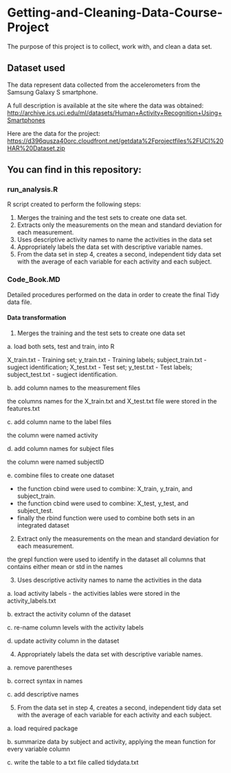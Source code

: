 # Getting-and-Cleaning-Data-Course-Project

The purpose of this project is to collect, work with, and clean a data set.

## Dataset used

The data represent data collected from the accelerometers from the Samsung Galaxy S smartphone. 

A full description is available at the site where the data was obtained: http://archive.ics.uci.edu/ml/datasets/Human+Activity+Recognition+Using+Smartphones

Here are the data for the project: https://d396qusza40orc.cloudfront.net/getdata%2Fprojectfiles%2FUCI%20HAR%20Dataset.zip

## You can find in this repository:

### run_analysis.R

R script created to perform the following steps:

1. Merges the training and the test sets to create one data set.
2. Extracts only the measurements on the mean and standard deviation for each measurement.
3. Uses descriptive activity names to name the activities in the data set
4. Appropriately labels the data set with descriptive variable names.
5. From the data set in step 4, creates a second, independent tidy data set with the average of each variable for each activity and each subject.

### Code_Book.MD

Detailed procedures performed on the data in order to create the final Tidy data file.

#### Data transformation

1. Merges the training and the test sets to create one data set

a. load both sets, test and train, into R

X_train.txt - Training set;
y_train.txt - Training labels;
subject_train.txt - sugject identification;
X_test.txt - Test set;
y_test.txt - Test labels;
subject_test.txt - sugject identification.

b. add column names to the measurement files

the columns names for the X_train.txt and X_test.txt file were stored in the features.txt

c. add column name to the label files

the column were named activity

d. add column names for subject files

the column were named subjectID

e. combine files to create one dataset

- the function cbind were used to combine: X_train, y_train, and subject_train.
- the function cbind were used to combine: X_test, y_test, and subject_test.
- finally the rbind function were used to combine both sets in an integrated dataset


2. Extract only the measurements on the mean and standard deviation for each measurement.

the grepl function were used to identify in the dataset all columns that contains either mean or std in the names 


3. Uses descriptive activity names to name the activities in the data

a. load activity labels - the activities lables were stored in the activity_labels.txt 

b. extract the activity column of the dataset

c. re-name column levels with the activity labels

d. update activity column in the dataset


4. Appropriately labels the data set with descriptive variable names.

a. remove parentheses

b. correct syntax in names

c. add descriptive names


5. From the data set in step 4, creates a second, independent tidy data set with the average of each variable for each activity and each subject.

a. load required package 

b. summarize data by subject and activity, applying the mean function for every variable column

c. write the table to a txt file called tidydata.txt

 
